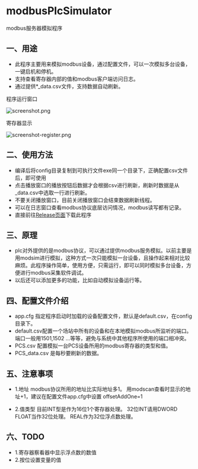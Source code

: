 # modbusPlcSimulator
modbus服务器模拟程序

## 一、用途
+ 此程序主要用来模拟modbus设备，通过配置文件，可以一次模拟多台设备，一键启机和停机。
+ 支持查看寄存器内部的值和modbus客户端访问日志。
+ 通过提供*_data.csv文件，支持数据自动刷新。

程序运行窗口

![screenshot.png](https://raw.githubusercontent.com/alongL/modbusPlcSimulator/master/imgs/screenshot.png "运行窗口")

寄存器显示

![screenshot-register.png](https://raw.githubusercontent.com/alongL/modbusPlcSimulator/master/imgs/screenshot-register.png "寄存器窗口")



## 二、使用方法
+ 编译后将config目录复制到可执行文件exe同一个目录下，正确配置csv文件后，即可使用
+ 点击播放窗口的播放按钮后数据才会根据csv进行刷新，刷新时数据是从 _data.csv中选取一行进行刷新。
+ 不要关闭播放窗口，目前关闭播放窗口会结束数据刷新线程。
+ 可以在日志窗口查看modbus协议底层访问情况，modbus读写都有记录。
+ 直接前往[Release页面](https://github.com/alongL/modbusPlcSimulator/releases)下载此程序

## 三、原理
+ plc对外提供的是modbus协议，可以通过提供modbus服务模拟。以前主要是用modsim进行模拟，这种方式一次只能模拟一台设备，且操作起来相对比较麻烦。此程序操作简单，使用方便，只需运行，即可以同时模拟多台设备，方便进行modbus采集软件调试。
+ 以后还可以添加更多的功能，比如自动模拟设备运行等。

## 四、配置文件介绍 
+ app.cfg 指定程序启动时加载的设备配置文件，默认是default.csv，在config目录下。
+ default.csv配置一个场站中所有的设备和在本地模拟modbus所监听的端口。端口一般用1501,1502 ...等等，避免与系统中其他程序所使用的端口相冲突。
+ PCS.csv 配置模拟一台PCS设备所用的modbus寄存器的类型和值。
+ PCS_data.csv 是每秒要刷新的数据。

## 五、注意事项
+ 1.地址
 modbus协议所用的地址比实际地址多1。 用modscan查看时显示的地址+1，建议在配置文件app.cfg中设置 offsetAddOne=1

+ 2.值类型
 目前INT型是作为16位1个寄存器处理。
 32位INT请用DWORD
 FLOAT当作32位处理。
 REAL作为32位浮点数处理。


## 六、TODO 
+ 1.寄存器察看器中显示浮点数的数值
+ 2.按位设置变量的值



